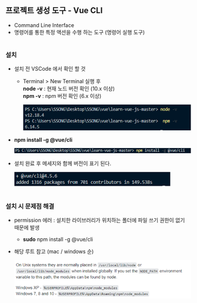 ## 프로젝트 생성 도구 - Vue CLI
- Command Line Interface
- 명령어를 통한 특정 액션을 수행 하는 도구 (명령어 실행 도구) 
#
### 설치 
- 설치 전 VSCode 에서 확인 할 것 
  - Terminal > New Terminal 실행 후    
    **node -v** : 현재 노드 버전 확인 (10.x 이상)   
    **npm -v** : npm 버전 확인 (6.x 이상)   
	
    <img src="/Vue/img/cli1.png">
   
- **npm install -g @vue/cli**    

  <img src="/Vue/img/cli2.png">
  
- 설치 완료 후 메세지와 함께 버전이 표기 된다.    

  <img src="/Vue/img/cli3.png">
  

#

### 설치 시 문제점 해결 
- permission 에러 : 설치한 라이브러리가 위치하는 폴더에 파일 쓰기 권한이 없기 때문에 발생 
  - **sudo** npm install -g @vue/cli 
 
- 해당 루트 참고 (mac / windows 순)

  <img src="/Vue/img/cli4.png">

